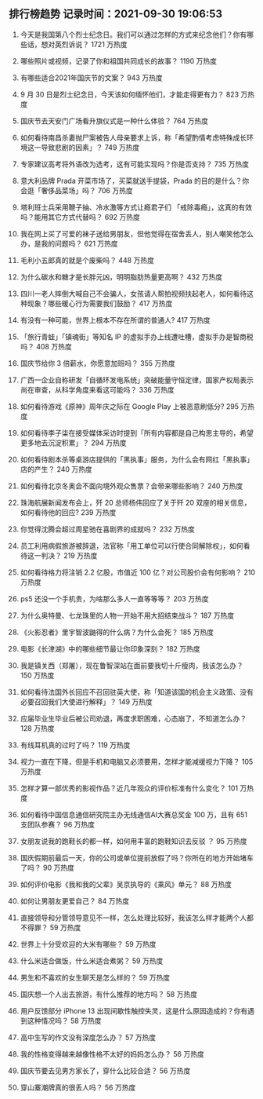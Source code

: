 
## 排行榜趋势 记录时间：2021-09-30 19:06:53
  
  1. 今天是我国第八个烈士纪念日。我们可以通过怎样的方式来纪念他们？你有哪些话，想对英烈诉说？ 1721 万热度
    
  2. 哪些照片或视频，记录了你和祖国共同成长的故事？ 1190 万热度
    
  3. 有哪些适合2021年国庆节的文案？ 943 万热度
    
  4. 9 月 30 日是烈士纪念日，今天该如何缅怀他们，才能走得更有力？ 823 万热度
    
  5. 国庆节去天安门广场看升旗仪式是一种什么体验？ 764 万热度
    
  6. 如何看待南昌杀妻抛尸案被告人母亲要求上诉，称「希望酌情考虑特殊成长环境这一导致悲剧的因素」？ 749 万热度
    
  7. 专家建议高考将外语改为选考，这有可能实现吗？你是否支持？ 735 万热度
    
  8. 意大利品牌 Prada 开菜市场了，买菜就送手提袋，Prada 的目的是什么？你会逛「奢侈品菜场」吗？ 706 万热度
    
  9. 塔利班士兵采用鞭子抽、冷水激等方式让瘾君子们 「戒除毒瘾」，这真的有效吗？能用其它方式代替吗？ 692 万热度
    
  10. 我在网上买了可爱的袜子送给男朋友，但他觉得在宿舍丢人，别人嘲笑他怎么办，是我的问题吗？ 621 万热度
    
  11. 毛利小五郎真的就是个废柴吗？ 448 万热度
    
  12. 为什么碳水和糖才是长胖元凶，明明脂肪热量更高啊？ 432 万热度
    
  13. 四川一老人摔倒大喊自己不会骗人，女孩请人帮拍视频扶起老人，如何看待这种现象？哪些暖心行为需要我们鼓励？ 417 万热度
    
  14. 有没有一种可能，世界上根本不存在所谓的普通人? 417 万热度
    
  15. 「旅行青蛙」「镇魂街」等知名 IP 的虚拟手办上线遭吐槽，虚拟手办是智商税吗？ 408 万热度
    
  16. 国庆节给你 3 倍薪水，你愿意加班吗？ 355 万热度
    
  17. 广西一企业自称研发「自循环发电系统」突破能量守恒定律，国家产权局表示尚在审查，从科学角度来看这可能吗？ 336 万热度
    
  18. 如何看待游戏《原神》周年庆之际在 Google Play 上被恶意刷低分? 295 万热度
    
  19. 如何看待李子柒在接受媒体采访时提到「所有内容都是自己构思主导的，希望更多地去沉淀积累」？ 294 万热度
    
  20. 如何看待剧本杀等桌游店提供的「黑执事」服务，为什么会有网红「黑执事」店的产生？ 240 万热度
    
  21. 如何看待北京冬奥会不面向境外观众售票？会带来哪些影响？ 240 万热度
    
  22. 珠海航展新闻发布会上，歼 20 总师杨伟回应了关于歼 20 双座的相关信息，如何看待他的回应? 239 万热度
    
  23. 你觉得沈腾会超过周星驰在喜剧界的成就吗？ 232 万热度
    
  24. 员工利用病假旅游被辞退，法官称「用工单位可以行使合同解除权」，如何看待这一判决？ 219 万热度
    
  25. 如何看待格力将注销 2.2 亿股，市值近 100 亿？对公司股价会有何影响？ 210 万热度
    
  26. ps5 还没一个手机贵，为啥那么多人一直等等等？ 203 万热度
    
  27. 为什么奥特曼、七龙珠里的人物一开始不用大招结束战斗？ 187 万热度
    
  28. 《火影忍者》里宇智波鼬得的什么病？为什么会死？ 185 万热度
    
  29. 电影《长津湖》中的哪些细节最让你印象深刻？ 182 万热度
    
  30. 我是镇关西（郑屠），现在鲁智深站在面前要我切十斤瘦肉，我该怎么办？ 150 万热度
    
  31. 如何看待法国外长回应不召回驻英大使，称「知道该国的机会主义政策、没有必要召回我们大使进行解释」？ 149 万热度
    
  32. 应届毕业生毕业后被公司劝退，再度求职困难，心态崩了，不知道怎么办？ 128 万热度
    
  33. 有线耳机真的过时了吗？ 119 万热度
    
  34. 视力一直在下降，但是手机和电脑又必须要用，怎样才能减缓视力下降？ 105 万热度
    
  35. 怎样才算一部优秀的影视作品？近几年观众的评价标准有什么变化？ 101 万热度
    
  36. 如何看待中国信息通信研究院主办无线通信AI大赛总奖金 100 万，且有 651 支团队参赛？ 96 万热度
    
  37. 女朋友说我的跑鞋长的都一样，如何用丰富的跑鞋知识去反驳 ？ 95 万热度
    
  38. 国庆假期前最后一天，你的公司或单位提前放假了吗？你所在的地方开始堵车了吗？ 90 万热度
    
  39. 如何评价电影《我和我的父辈》吴京执导的《乘风》单元？ 88 万热度
    
  40. 如何让男朋友更爱自己？ 84 万热度
    
  41. 直接领导和分管领导意见不一样，怎么处理比较好，我该怎么样才能两个人都不得罪？ 59 万热度
    
  42. 世界上十分受欢迎的大米有哪些？ 59 万热度
    
  43. 什么米适合做饭，什么米适合煮粥？ 59 万热度
    
  44. 男生和不喜欢的女生聊天是怎么样的？ 59 万热度
    
  45. 国庆想一个人出去旅游，有什么推荐的地方吗？ 58 万热度
    
  46. 用户反馈部分 iPhone 13 出现间歇性触控失灵，这是什么原因造成的？你有遇到这种情况吗？ 58 万热度
    
  47. 高中生写的作文没有深度怎么办？ 57 万热度
    
  48. 我的性格变得越来越像性格不太好的妈妈怎么办？ 56 万热度
    
  49. 国庆节要去见男方家长了，穿什么比较合适？ 56 万热度
    
  50. 穿山寨潮牌真的很丢人吗？ 56 万热度
    